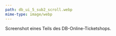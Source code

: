 ```yaml
---
path: db_ui_5_sub2_scroll.webp
mime-type: image/webp
---
```


Screenshot eines Teils des DB-Online-Ticketshops.
